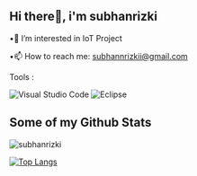 ## Hi there👋, i'm subhanrizki
<p align='left'>•👀 I’m interested in IoT Project
 
 •📫 How to reach me: subhannrizkii@gmail.com</p>
 Tools :
 
![Visual Studio Code](https://img.shields.io/badge/Visual%20Studio%20Code-0078d7.svg?style=for-the-badge&logo=visual-studio-code&logoColor=white)
![Eclipse](https://img.shields.io/badge/Eclipse-FE7A16.svg?style=for-the-badge&logo=Eclipse&logoColor=white)

## Some of my Github Stats
<p align=left> <img src=https://komarev.com/ghpvc/?username=subhanrizki alt=subhanrizki /> </p>


[![Top Langs](https://github-readme-stats.vercel.app/api/top-langs/?username=subhanrizki&layout=compact)](https://github.com/subhanrizki/github-readme-stats)

